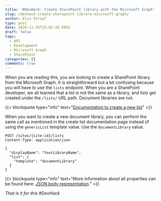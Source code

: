 ```yaml
---
title: '#DevHack: Create SharePoint library with the Microsoft Graph'
slug: /devhack-create-sharepoint-library-microsoft-graph/
author: Elio Struyf
type: post
date: 2020-11-26T15:02:28.695Z
draft: false
tags:
  - API
  - Development
  - Microsoft Graph
  - SharePoint
categories: []
comments: true
---
```


When you are reading this, you are looking to create a SharePoint library from the Microsoft Graph. It is straightforward but a bit confusing because you will have to use the `lists` endpoint. When you are a SharePoint developer, we all learned that a list is not the same as a library, and lists get created under the `/lists/` URL path. Document libraries are not.

{{< blockquote type="info" text="[Documentation to create a new list](https://docs.microsoft.com/en-us/graph/api/list-create?view=graph-rest-1.0&tabs=http)" >}}

When you want to create a new document library, you can perform the same call as mentioned in the create list documentation page instead of using the `genericList` template value. Use the `documentLibrary` value.

```text
POST /sites/{site-id}/lists
Content-Type: application/json

{
  "displayName": "YourLibraryName",
  "list": {
    "template": "documentLibrary"
  }
}
```

{{< blockquote type="info" text="More information about all properties can be found here: [JSON body representation](https://docs.microsoft.com/en-us/graph/api/resources/list?view=graph-rest-1.0#json-representation)." >}}

*That is it for this #DevHack*
